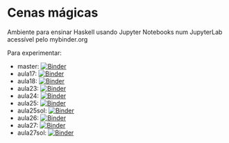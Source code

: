 # Cenas mágicas
Ambiente para ensinar Haskell usando Jupyter Notebooks num JupyterLab acessível pelo mybinder.org

Para experimentar:
- master: [![Binder](https://mybinder.org/badge_logo.svg)](https://mybinder.org/v2/gh/EvaGomes/teaching-haskell/master)
- aula17: [![Binder](https://mybinder.org/badge_logo.svg)](https://mybinder.org/v2/gh/EvaGomes/teaching-haskell/aula27?urlpath=lab/workspaces/ws-aula17)
- aula18: [![Binder](https://mybinder.org/badge_logo.svg)](https://mybinder.org/v2/gh/EvaGomes/teaching-haskell/aula27?urlpath=lab/workspaces/ws-aula18)
- aula23: [![Binder](https://mybinder.org/badge_logo.svg)](https://mybinder.org/v2/gh/EvaGomes/teaching-haskell/aula27?urlpath=lab/workspaces/ws-aula23)
- aula24: [![Binder](https://mybinder.org/badge_logo.svg)](https://mybinder.org/v2/gh/EvaGomes/teaching-haskell/aula27?urlpath=lab/workspaces/ws-aula24)
- aula25: [![Binder](https://mybinder.org/badge_logo.svg)](https://mybinder.org/v2/gh/EvaGomes/teaching-haskell/aula27?urlpath=lab/workspaces/ws-aula25lab)
- aula25sol: [![Binder](https://mybinder.org/badge_logo.svg)](https://mybinder.org/v2/gh/EvaGomes/teaching-haskell/aula27?urlpath=lab/workspaces/ws-aula25sol)
- aula26: [![Binder](https://mybinder.org/badge_logo.svg)](https://mybinder.org/v2/gh/EvaGomes/teaching-haskell/aula27?urlpath=lab/workspaces/ws-aula26)
- aula27: [![Binder](https://mybinder.org/badge_logo.svg)](https://mybinder.org/v2/gh/EvaGomes/teaching-haskell/aula27?urlpath=lab/workspaces/ws-aula27lab)
- aula27sol: [![Binder](https://mybinder.org/badge_logo.svg)](https://mybinder.org/v2/gh/EvaGomes/teaching-haskell/aula27?urlpath=lab/workspaces/ws-aula27sol)
